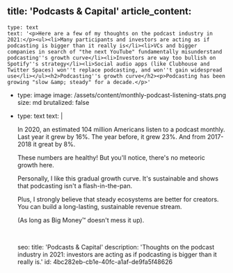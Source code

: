 title: 'Podcasts & Capital'
article_content:
  -
    type: text
    text: '<p>Here are a few of my thoughts on the podcast industry in 2021:</p><ul><li>Many participants and investors are acting as if podcasting is bigger than it really is</li><li>VCs and bigger companies in search of "the next YouTube" fundamentally misunderstand podcasting''s growth curve</li><li>Investors are way too bullish on Spotify''s strategy</li><li>Social audio apps (like Clubhouse and Twitter Spaces) won''t replace podcasting, and won''t gain widespread use</li></ul><h2>Podcasting''s growth curve</h2><p>Podcasting has been growing "slow &amp; steady" for a decade.</p>'
  -
    type: image
    image: /assets/content/monthly-podcast-listening-stats.png
    size: md
    brutalized: false
  -
    type: text
    text: |
      <p>In 2020, an estimated 104 million Americans listen to a podcast monthly. Last year it grew by 16%. The year before, it grew 23%. And from 2017-2018 it great by 8%.</p><p>These numbers are healthy! But you'll notice,&nbsp;there's no meteoric growth here.</p><p>Personally, I like this gradual growth curve. It's sustainable and shows that podcasting isn't a flash-in-the-pan.&nbsp;</p><p>Plus, I strongly believe&nbsp;that steady ecosystems are better for creators. You can build a long-lasting, sustainable revenue stream.
      
      (As long as Big Money™ doesn't mess it up).</p><p><br></p>
seo:
  title: 'Podcasts & Capital'
  description: 'Thoughts on the podcast industry in 2021: investors are acting as if podcasting is bigger than it really is.'
id: 4bc282eb-cb1e-40fc-a1af-de9fa5f48626
